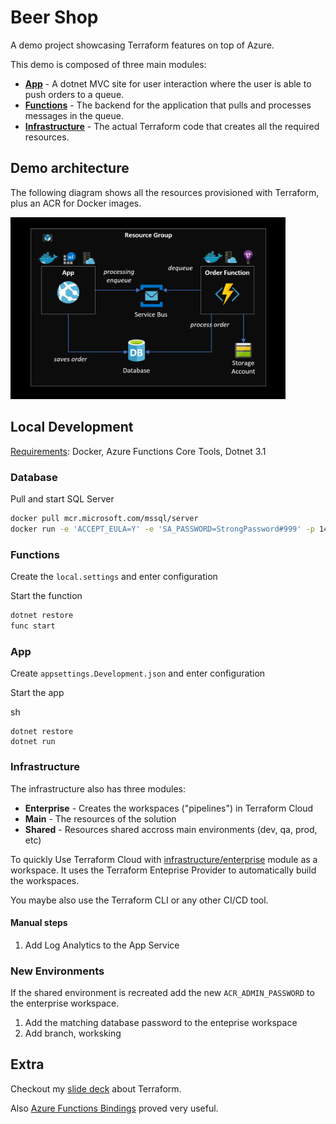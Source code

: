 # Beer Shop

A demo project showcasing Terraform features on top of Azure.

This demo is composed of three main modules:

- [**App**](/app) - A dotnet MVC site for user interaction where the user is able to push orders to a queue.
- [**Functions**](/functions) - The backend for the application that pulls and processes messages in the queue.
- [**Infrastructure**](/infrastructure) - The actual Terraform code that creates all the required resources.

## Demo architecture

The following diagram shows all the resources provisioned with Terraform, plus an ACR for Docker images.

<img src="_docs/demo.png" width="440"> </img>

## Local Development

<u>Requirements</u>: Docker, Azure Functions Core Tools, Dotnet 3.1

### Database

Pull and start SQL Server

```sh
docker pull mcr.microsoft.com/mssql/server
docker run -e 'ACCEPT_EULA=Y' -e 'SA_PASSWORD=StrongPassword#999' -p 1433:1433 -d mcr.microsoft.com/mssql/server
```

### Functions

Create the `local.settings` and enter configuration

Start the function

```sh
dotnet restore
func start
```

### App

Create `appsettings.Development.json` and enter configuration

Start the app

sh
```
dotnet restore
dotnet run
```

### Infrastructure

The infrastructure also has three modules:

- **Enterprise** - Creates the workspaces ("pipelines") in Terraform Cloud
- **Main** - The resources of the solution
- **Shared** - Resources shared accross main environments (dev, qa, prod, etc)

To quickly Use Terraform Cloud with [infrastructure/enterprise](infrastructure/enterprise) module as a workspace. It uses the Terraform Enteprise Provider to automatically build the workspaces.

You maybe also use the Terraform CLI or any other CI/CD tool.

#### Manual steps

1. Add Log Analytics to the App Service

### New Environments

If the shared environment is recreated add the new `ACR_ADMIN_PASSWORD` to the enterprise workspace.

1. Add the matching database password to the enteprise workspace
3. Add branch, worksking


## Extra

Checkout my [slide deck](https://slides.com/epomatti/terraform) about Terraform.

Also [Azure Functions Bindings](https://docs.microsoft.com/en-us/azure/azure-functions/functions-bindings-service-bus-trigger?tabs=csharp) proved very useful.